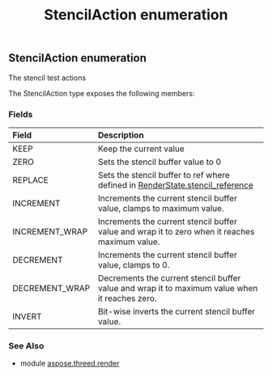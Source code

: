 ﻿---
title: StencilAction enumeration
second_title: Aspose.3D for Python via .NET API References
description: 
type: docs
weight: 530
url: /python-net/aspose.threed.render/stencilaction/
is_root: false
---

## StencilAction enumeration

The stencil test actions



The StencilAction type exposes the following members:

### Fields
| Field | Description |
| :- | :- |
| KEEP | Keep the current value |
| ZERO | Sets the stencil buffer value to 0 |
| REPLACE | Sets the stencil buffer to ref where defined in [RenderState.stencil_reference](/3d/python-net/aspose.threed.render/renderstate#stencil_reference) |
| INCREMENT | Increments the current stencil buffer value, clamps to maximum value. |
| INCREMENT_WRAP | Increments the current stencil buffer value and wrap it to zero when it reaches maximum value. |
| DECREMENT | Increments the current stencil buffer value, clamps to 0. |
| DECREMENT_WRAP | Decrements the current stencil buffer value and wrap it to maximum value when it reaches zero. |
| INVERT | Bit-wise inverts the current stencil buffer value. |



### See Also
* module [aspose.threed.render](..)
